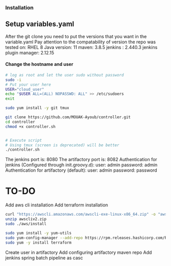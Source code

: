 ### Installation


## Setup variables.yaml 
After the git clone you need to put the versions that you want in the variable.yaml
Pay attention to the compatability of version
the repo was tested on:
RHEL 8
Java version: 11
maven: 3.8.5
jenkins : 2.440.3
jenkins plugin manager: 2.12.15

#### Change the hostname and user 
```bash
# log as root and let the user sudo without password
sudo -i
# Put your user here
USER="cloud_user"
echo "$USER ALL=(ALL) NOPASSWD: ALL" >> /etc/sudoers
exit

sudo yum install -y git tmux

git clone https://github.com/MOUAK-Ayoub/controller.git
cd controller
chmod +x controller.sh


# Execute script
# Using tmux (screen is deprecated) will be better 
./controller.sh
```


The jenkins port is: 8080
The artifactory port is: 8082
Authentication for jenkins (Configured through init.groovy.d):
user: admin
password: admin
Authentication for artifactory (default):
user: admin
password: password

# TO-DO
Add aws cli installation 
Add terraform installation
``` bash
curl "https://awscli.amazonaws.com/awscli-exe-linux-x86_64.zip" -o "awscliv2.zip"
unzip awscliv2.zip
sudo ./aws/install

sudo yum install -y yum-utils
sudo yum-config-manager --add-repo https://rpm.releases.hashicorp.com/RHEL/hashicorp.repo
sudo yum -y install terraform
```
Create user in artifactory
Add configuring artifactory maven repo
Add jenkins spring batch pipeline as casc